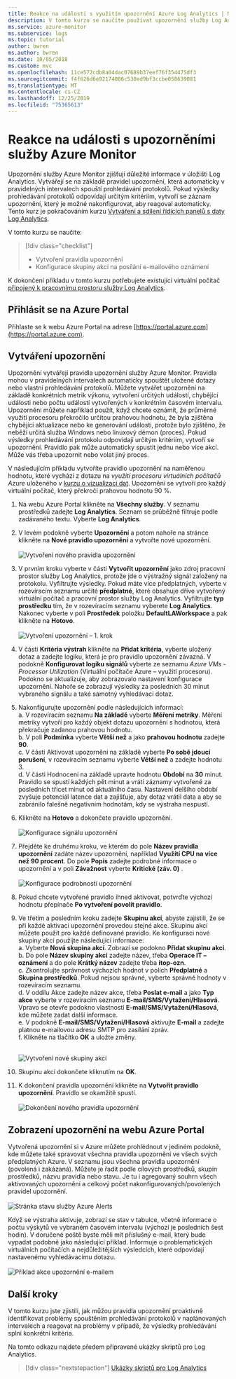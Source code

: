 ```yaml
---
title: Reakce na události s využitím upozornění Azure Log Analytics | Microsoft Docs
description: V tomto kurzu se naučíte používat upozornění služby Log Analytics ke zjišťování důležitých informací o vašem pracovním prostoru nebo k preventivnímu upozorňování na problémy a volání akcí, které se je pokusí opravit.
ms.service: azure-monitor
ms.subservice: logs
ms.topic: tutorial
author: bwren
ms.author: bwren
ms.date: 10/05/2018
ms.custom: mvc
ms.openlocfilehash: 11ce572cdb8a04dac07689b37eef76f354475df3
ms.sourcegitcommit: f4f626d6e92174086c530ed9bf3ccbe058639081
ms.translationtype: MT
ms.contentlocale: cs-CZ
ms.lasthandoff: 12/25/2019
ms.locfileid: "75365613"
---
```

# <a name="respond-to-events-with-azure-monitor-alerts"></a>Reakce na události s upozorněními služby Azure Monitor
Upozornění služby Azure Monitor zjišťují důležité informace v úložišti Log Analytics. Vytvářejí se na základě pravidel upozornění, která automaticky v pravidelných intervalech spouští prohledávání protokolů. Pokud výsledky prohledávání protokolů odpovídají určitým kritériím, vytvoří se záznam upozornění, který je možné nakonfigurovat, aby reagoval automaticky.  Tento kurz je pokračováním kurzu [Vytváření a sdílení řídicích panelů s daty Log Analytics](tutorial-logs-dashboards.md).   

V tomto kurzu se naučíte:

> [!div class="checklist"]
> * Vytvoření pravidla upozornění
> * Konfigurace skupiny akcí na posílání e-mailového oznámení

K dokončení příkladu v tomto kurzu potřebujete existující virtuální počítač [připojený k pracovnímu prostoru služby Log Analytics](../../azure-monitor/learn/quick-collect-azurevm.md).  

## <a name="sign-in-to-azure-portal"></a>Přihlásit se na Azure Portal
Přihlaste se k webu Azure Portal na adrese [https://portal.azure.com](https://portal.azure.com). 

## <a name="create-alerts"></a>Vytváření upozornění
Upozornění vytvářejí pravidla upozornění služby Azure Monitor. Pravidla mohou v pravidelných intervalech automaticky spouštět uložené dotazy nebo vlastní prohledávání protokolů.  Můžete vytvářet upozornění na základě konkrétních metrik výkonu, vytvoření určitých událostí, chybějící události nebo počtu událostí vytvořených v konkrétním časovém intervalu.  Upozornění můžete například použít, když chcete oznámit, že průměrné využití procesoru překročilo určitou prahovou hodnotu, že byla zjištěna chybějící aktualizace nebo ke generování události, protože bylo zjištěno, že neběží určitá služba Windows nebo linuxový démon (proces).  Pokud výsledky prohledávání protokolu odpovídají určitým kritériím, vytvoří se upozornění. Pravidlo pak může automaticky spustit jednu nebo více akcí. Může vás třeba upozornit nebo volat jiný proces. 

V následujícím příkladu vytvoříte pravidlo upozornění na naměřenou hodnotu, které vychází z dotazu na *využití procesoru virtuálních počítačů Azure* uloženého v [kurzu o vizualizaci dat](tutorial-logs-dashboards.md).  Upozornění se vytvoří pro každý virtuální počítač, který překročí prahovou hodnotu 90 %.  

1. Na webu Azure Portal klikněte na **Všechny služby**. V seznamu prostředků zadejte **Log Analytics**. Seznam se průběžně filtruje podle zadávaného textu. Vyberte **Log Analytics**.
2. V levém podokně vyberte **Upozornění** a potom nahoře na stránce klikněte na **Nové pravidlo upozornění** a vytvořte nové upozornění.<br><br> ![Vytvoření nového pravidla upozornění](./media/tutorial-response/alert-rule-02.png)<br>
3. V prvním kroku vyberte v části **Vytvořit upozornění** jako zdroj pracovní prostor služby Log Analytics, protože jde o výstražný signál založený na protokolu.  Vyfiltrujte výsledky. Pokud máte více předplatných, vyberte v rozevíracím seznamu určité **předplatné**, které obsahuje dříve vytvořený virtuální počítač a pracovní prostor služby Log Analytics.  Vyfiltrujte **typ prostředku** tím, že v rozevíracím seznamu vyberete **Log Analytics**.  Nakonec vyberte v poli **Prostředek** položku **DefaultLAWorkspace** a pak klikněte na **Hotovo**.<br><br> ![Vytvoření upozornění – 1. krok](./media/tutorial-response/alert-rule-03.png)<br>
4. V části **Kritéria výstrah** klikněte na **Přidat kritéria**, vyberte uložený dotaz a zadejte logiku, která je pro pravidlo upozornění závazná.  V podokně **Konfigurovat logiku signálů** vyberte ze seznamu *Azure VMs - Processor Utilization* (Virtuální počítače Azure – využití procesoru).  Podokno se aktualizuje, aby zobrazovalo nastavení konfigurace upozornění.  Nahoře se zobrazují výsledky za posledních 30 minut vybraného signálu a také samotný vyhledávací dotaz.  
5. Nakonfigurujte upozornění podle následujících informací:  
   a. V rozevíracím seznamu **Na základě** vyberte **Měření metriky**.  Měření metriky vytvoří pro každý objekt dotazu upozornění s hodnotou, která překračuje zadanou prahovou hodnotu.  
   b. V poli **Podmínka** vyberte **Větší než** a jako **prahovou hodnotu** zadejte **90**.  
   c. V části Aktivovat upozornění na základě vyberte **Po sobě jdoucí porušení**, v rozevíracím seznamu vyberte **Větší než** a zadejte hodnotu 3.  
   d. V části Hodnocení na základě upravte hodnotu **Období** na **30** minut. Pravidlo se spustí každých pět minut a vrátí záznamy vytvořené za posledních třicet minut od aktuálního času.  Nastavení delšího období zvyšuje potenciál latence dat a zajišťuje, aby dotaz vrátil data a aby se zabránilo falešně negativním hodnotám, kdy se výstraha nespustí.  
6. Klikněte na **Hotovo** a dokončete pravidlo upozornění.<br><br> ![Konfigurace signálu upozornění](./media/tutorial-response/alert-signal-logic-02.png)<br> 
7. Přejděte ke druhému kroku, ve kterém do pole **Název pravidla upozornění** zadáte název upozornění, například **Využití CPU na více než 90 procent**.  Do pole **Popis** zadejte podrobné informace o upozornění a v poli **Závažnost** vyberte **Kritické (záv. 0)** .<br><br> ![Konfigurace podrobností upozornění](./media/tutorial-response/alert-signal-logic-04.png)<br>
8. Pokud chcete vytvořené pravidlo ihned aktivovat, potvrďte výchozí hodnotu přepínače **Po vytvoření povolit pravidlo**.
9. Ve třetím a posledním kroku zadejte **Skupinu akcí**, abyste zajistili, že se při každé aktivaci upozornění provedou stejné akce. Skupinu akcí můžete použít pro každé definované pravidlo.  Ke konfiguraci nové skupiny akcí použijte následující informace:  
   a. Vyberte **Nová skupina akcí**. Zobrazí se podokno **Přidat skupinu akcí**.  
   b. Do pole **Název skupiny akcí** zadejte název, třeba **Operace IT – oznámení** a do pole **Krátký název** zadejte třeba **itop-ozn**.  
   c. Zkontrolujte správnost výchozích hodnot v polích **Předplatné** a **Skupina prostředků**. Pokud nejsou správné, vyberte správné hodnoty v rozevíracím seznamu.   
   d. V oddílu Akce zadejte název akce, třeba **Poslat e-mail** a jako **Typ akce** vyberte v rozevíracím seznamu **E-mail/SMS/Vytažení/Hlasová**. Vpravo se otevře podokno vlastností **E-mail/SMS/Vytažení/Hlasová**, kde můžete zadat další informace.  
   e. V podokně **E-mail/SMS/Vytažení/Hlasová** aktivujte **E-mail** a zadejte platnou e-mailovou adresu SMTP pro zasílání zpráv.  
   f. Klikněte na tlačítko **OK** a uložte změny.<br><br> 

    ![Vytvoření nové skupiny akcí](./media/tutorial-response/action-group-properties-01.png)

10. Skupinu akcí dokončete kliknutím na **OK**. 
11. K dokončení pravidla upozornění klikněte na **Vytvořit pravidlo upozornění**. Pravidlo se okamžitě spustí.<br><br> ![Dokončení nového pravidla upozornění](./media/tutorial-response/alert-rule-01.png)<br> 

## <a name="view-your-alerts-in-azure-portal"></a>Zobrazení upozornění na webu Azure Portal
Vytvořená upozornění si v Azure můžete prohlédnout v jediném podokně, kde můžete také spravovat všechna pravidla upozornění ve všech svých předplatných Azure. V seznamu jsou všechna pravidla upozornění (povolená i zakázaná). Můžete je řadit podle cílových prostředků, skupin prostředků, názvu pravidla nebo stavu. Je tu i agregovaný souhrn všech aktivovaných upozornění a celkový počet nakonfigurovaných/povolených pravidel upozornění.<br><br> ![Stránka stavu služby Azure Alerts](./media/tutorial-response/azure-alerts-02.png)  

Když se výstraha aktivuje, zobrazí se stav v tabulce, včetně informace o počtu výskytů ve vybraném časovém intervalu (výchozí je posledních šest hodin).  V doručené poště byste měli mít příslušný e-mail, který bude vypadat podobně jako následující příklad. Informuje o problematických virtuálních počítačích a nejdůležitějších výsledcích, které odpovídají nastavenému vyhledávacímu dotazu.<br><br> ![Příklad akce upozornění e-mailem](./media/tutorial-response/azure-alert-email-notification-01.png)

## <a name="next-steps"></a>Další kroky
V tomto kurzu jste zjistili, jak můžou pravidla upozornění proaktivně identifikovat problémy spouštěním prohledávání protokolů v naplánovaných intervalech a reagovat na problémy v případě, že výsledky prohledávání splní konkrétní kritéria.

Na tomto odkazu najdete předem připravené ukázky skriptů pro Log Analytics.  

> [!div class="nextstepaction"]
> [Ukázky skriptů pro Log Analytics](../../azure-monitor/platform/powershell-samples.md)
